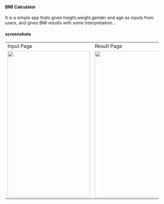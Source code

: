 #### BMI Calculator
 
 It is a simple app thats gives height,weight,gender and age as inputs from users, and gives BMI
   results with some interpretation...
 


#### screenshots


<table>
  <tr>
    <td>Input Page</td>
     <td>Result Page</td>
  </tr>
  <tr>
    <td><img src="screenshots/Screenshot_1.png" width=270 height=480></td>
    <td><img src="screenshots/Screenshot_2.png" width=270 height=480></td>
  </tr>
 </table>

